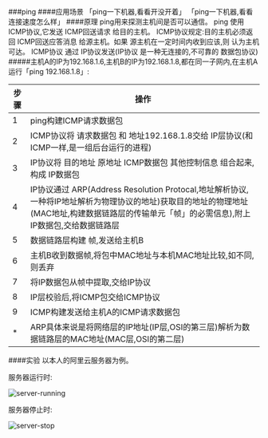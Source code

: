 ###ping
####应用场景
「ping一下机器,看看开没开着」
「ping一下机器,看看连接速度怎么样」
####原理
ping用来探测主机间是否可以通信。
ping 使用 ICMP协议,它发送 ICMP回送请求 给目的主机。
ICMP协议规定:目的主机必须返回 ICMP回送应答消息 给源主机。如果 源主机在一定时间内收到应该,则 认为主机可达。
ICMP协议 通过 IP协议发送(IP协议 是一种无连接的,不可靠的 数据包协议)
#####主机A的IP为192.168.1.6,主机B的IP为192.168.1.8,都在同一子网内,在主机A运行「ping 192.168.1.8」:

步骤|操作
----|---------------------------------------------------------
1   |ping构建ICMP请求数据包
2   |ICMP协议将 请求数据包 和 地址192.168.1.8交给 IP层协议(和ICMP一样,是一组后台运行的进程)
3   |IP协议将 目的地址 原地址 ICMP数据包 其他控制信息 组合起来,构成 IP数据包
4   |IP协议通过 ARP(Address Resolution Protocal,地址解析协议,一种将IP地址解析为物理协议的地址)获取目的地址的物理地址(MAC地址,构建数据链路层的传输单元「帧」的必需信息),附上IP数据包,交给数据链路层
5   |数据链路层构建 帧,发送给主机B
6   |主机B收到数据帧,将包中MAC地址与本机MAC地址比较,如不同,则丢弃
7   |将IP数据包从帧中提取,交给IP协议
8   |IP层校验后,将ICMP包交给ICMP协议
9   |ICMP构建发送给主机A的ICMP请求数据包
*   |ARP具体来说是将网络层的IP地址(IP层,OSI的第三层)解析为数据链路层的MAC地址(MAC层,OSI的第二层)

####实验
以本人的阿里云服务器为例。

服务器运行时:

![server-running](http://123.57.28.146/Public/Images/201602041.png)

服务器停止时:

![server-stop](http://123.57.28.146/Public/Images/201602042.png)
